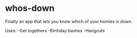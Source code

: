 # whos-down

Finally an app that lets you know which of your homies is down.

Uses:
-Get togethers
-Birthday bashes
-Hangouts

